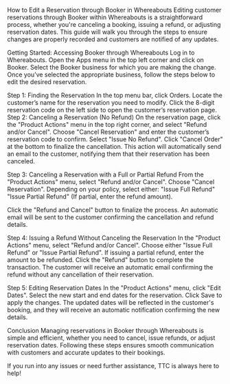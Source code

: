 How to Edit a Reservation through Booker in Whereabouts
Editing customer reservations through Booker within Whereabouts is a straightforward process, whether you're canceling a booking, issuing a refund, or adjusting reservation dates. This guide will walk you through the steps to ensure changes are properly recorded and customers are notified of any updates.

Getting Started: Accessing Booker through Whereabouts
Log in to Whereabouts.
Open the Apps menu in the top left corner and click on Booker.
Select the Booker business for which you are making the change.
Once you’ve selected the appropriate business, follow the steps below to edit the desired reservation.

Step 1: Finding the Reservation
In the top menu bar, click Orders.
Locate the customer’s name for the reservation you need to modify.
Click the 8-digit reservation code on the left side to open the customer’s reservation page.
Step 2: Canceling a Reservation (No Refund)
On the reservation page, click the "Product Actions" menu in the top right corner, and select "Refund and/or Cancel".
Choose "Cancel Reservation" and enter the customer’s reservation code to confirm.
Select "Issue No Refund".
Click "Cancel Order" at the bottom to finalize the cancellation.
This action will automatically send an email to the customer, notifying them that their reservation has been canceled.

Step 3: Canceling a Reservation with a Full or Partial Refund
From the "Product Actions" menu, select "Refund and/or Cancel".
Choose "Cancel Reservation".
Depending on your policy, select either:
"Issue Full Refund"
"Issue Partial Refund" (If partial, enter the refund amount).

Click the "Refund and Cancel" button to finalize the process.
An automatic email will be sent to the customer confirming the cancellation and refund details.

Step 4: Issuing a Refund Without Canceling the Reservation
In the "Product Actions" menu, select "Refund and/or Cancel".
Choose either "Issue Full Refund" or "Issue Partial Refund".
If issuing a partial refund, enter the amount to be refunded.
Click the "Refund" button to complete the transaction.
The customer will receive an automatic email confirming the refund without any cancellation of their reservation.

Step 5: Editing Reservation Dates
In the "Product Actions" menu, click "Edit Dates".
Select the new start and end dates for the reservation.
Click Save to apply the changes.
The updated dates will be reflected in the customer's booking, and they will receive an automatic notification confirming the new details.

Conclusion
Managing reservations in Booker through Whereabouts is simple and efficient, whether you need to cancel, issue refunds, or adjust reservation dates. Following these steps ensures smooth communication with customers and accurate updates to their bookings.

If you run into any issues or need further assistance, TTC is always here to help!
